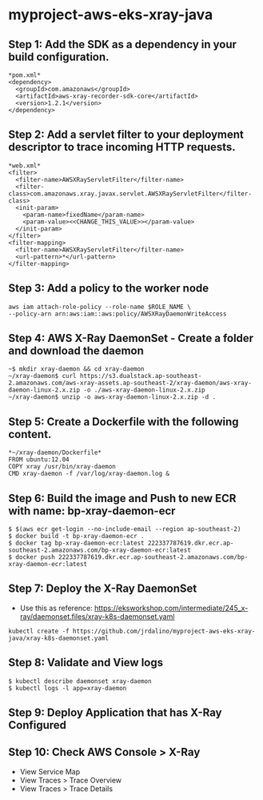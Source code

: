 # myproject-aws-eks-xray-java

## Step 1: Add the SDK as a dependency in your build configuration.
```
*pom.xml*
<dependency>
  <groupId>com.amazonaws</groupId>
  <artifactId>aws-xray-recorder-sdk-core</artifactId>
  <version>1.2.1</version>
</dependency>
```

## Step 2: Add a servlet filter to your deployment descriptor to trace incoming HTTP requests.
```
*web.xml*
<filter>
  <filter-name>AWSXRayServletFilter</filter-name>
  <filter-class>com.amazonaws.xray.javax.servlet.AWSXRayServletFilter</filter-class>
  <init-param>
    <param-name>fixedName</param-name>
    <param-value><<CHANGE_THIS_VALUE>></param-value>
  </init-param>
</filter>
<filter-mapping>
  <filter-name>AWSXRayServletFilter</filter-name>
  <url-pattern>*</url-pattern>
</filter-mapping>
```

## Step 3: Add a policy to the worker node
```
aws iam attach-role-policy --role-name $ROLE_NAME \
--policy-arn arn:aws:iam::aws:policy/AWSXRayDaemonWriteAccess
```

## Step 4: AWS X-Ray DaemonSet - Create a folder and download the daemon
```
~$ mkdir xray-daemon && cd xray-daemon
~/xray-daemon$ curl https://s3.dualstack.ap-southeast-2.amazonaws.com/aws-xray-assets.ap-southeast-2/xray-daemon/aws-xray-daemon-linux-2.x.zip -o ./aws-xray-daemon-linux-2.x.zip
~/xray-daemon$ unzip -o aws-xray-daemon-linux-2.x.zip -d .
```

## Step 5: Create a Dockerfile with the following content.
```
*~/xray-daemon/Dockerfile*
FROM ubuntu:12.04
COPY xray /usr/bin/xray-daemon
CMD xray-daemon -f /var/log/xray-daemon.log &
```

## Step 6: Build the image and Push to new ECR with name: bp-xray-daemon-ecr
```
$ $(aws ecr get-login --no-include-email --region ap-southeast-2)
$ docker build -t bp-xray-daemon-ecr .
$ docker tag bp-xray-daemon-ecr:latest 222337787619.dkr.ecr.ap-southeast-2.amazonaws.com/bp-xray-daemon-ecr:latest
$ docker push 222337787619.dkr.ecr.ap-southeast-2.amazonaws.com/bp-xray-daemon-ecr:latest
```

## Step 7: Deploy the X-Ray DaemonSet
- Use this as reference: https://eksworkshop.com/intermediate/245_x-ray/daemonset.files/xray-k8s-daemonset.yaml
```
kubectl create -f https://github.com/jrdalino/myproject-aws-eks-xray-java/xray-k8s-daemonset.yaml
```

## Step 8: Validate and View logs
```
$ kubectl describe daemonset xray-daemon
$ kubectl logs -l app=xray-daemon
```

## Step 9: Deploy Application that has X-Ray Configured

## Step 10: Check AWS Console > X-Ray
- View Service Map
- View Traces > Trace Overview
- View Traces > Trace Details
